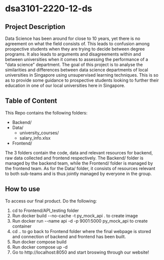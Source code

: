 # dsa3101-2220-12-ds

## Project Description 
Data Science has been around for close to 10 years, yet there is no agreement on what the field consists of. This leads to confusion among prospective students when they are trying to decide between degree programs. It also leads to arguments and disagreements within and between universities when it comes to assessing the performance of a "data science" department.
The goal of this project is to analyse the similarities and differences between data science departments of local universities in Singapore using unsupervised learning techniques. This is so as to provide some guidance to prospective students looking to further their education in one of our local universities here in Singapore.

## Table of Content 
This Repo contains the following folders: 
* Backend/
* Data/
    * university_courses/
    * salary_info.xlsx 
* Frontend/

The 3 folders contain the code, data and relevant resources for backend, raw data collected and frontend respectively. The Backend/ folder is managed by the backend team, while the Frontend/ folder is managed by the frontend team. As for the Data/ folder, it consists of resources relevant to both sub-teams and is thus jointly managed by everyone in the group.

## How to use 
To access our final product. Do the following: 
1. cd to Frontend/API_testing folder
2. Run docker build --no-cache -t py_mock_api . to create image 
3. Run docker run --name api -d -p 9001:5000 py_mock_api to create container 
4. cd .. to go back to Frontend folder where the final webpage is stored and connection of backend and frontend has been built. 
5. Run docker compose build
6. Run docker compose up -d 
7. Go to http://localhost:8050 and start broswing through our website! 
